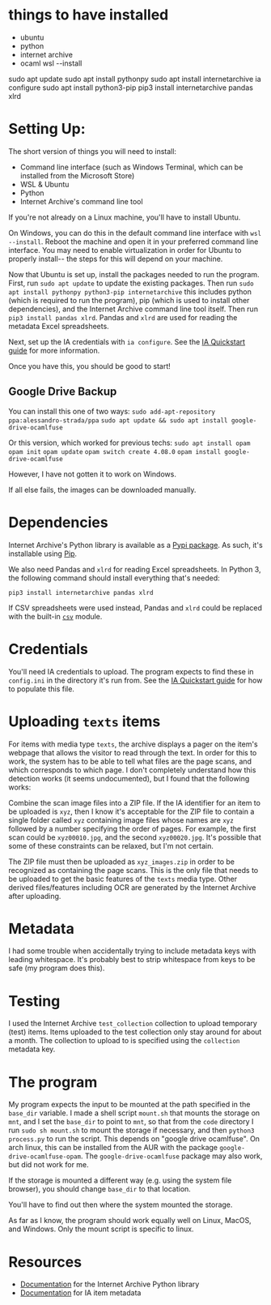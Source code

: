 # things to have installed
- ubuntu
- python
- internet archive 
- ocaml
wsl --install

sudo apt update
sudo apt install pythonpy
sudo apt install internetarchive
ia configure
sudo apt install python3-pip
pip3 install internetarchive pandas xlrd



# Setting Up:
The short version of things you will need to install:
- Command line interface (such as Windows Terminal, which can be installed from the Microsoft Store)
- WSL & Ubuntu
- Python
- Internet Archive's command line tool

If you're not already on a Linux machine, you'll have to install Ubuntu.

On Windows, you can do this in the default command line interface with `wsl --install`. Reboot the machine and open it in your preferred command line interface. You may need to enable virtualization in order for Ubuntu to properly install-- the steps for this will depend on your machine.

Now that Ubuntu is set up, install the packages needed to run the program. First, run `sudo apt update` to update the existing packages. Then run `sudo apt install pythonpy python3-pip internetarchive` this includes python (which is required to run the program), pip (which is used to install other dependencies), and the Internet Archive command line tool itself. Then run `pip3 install pandas xlrd`. Pandas and `xlrd` are used for reading the metadata Excel spreadsheets.

Next, set up the IA credentials with `ia configure`. See the [IA Quickstart guide](https://archive.org/services/docs/api/internetarchive/quickstart.html) for more information.

Once you have this, you should be good to start! 

## Google Drive Backup
You can install this one of two ways:
`sudo add-apt-repository ppa:alessandro-strada/ppa`
`sudo apt update && sudo apt install google-drive-ocamlfuse`

Or this version, which worked for previous techs:
`sudo apt install opam`
`opam init`
`opam update`
`opam switch create 4.08.0`
`opam install google-drive-ocamlfuse`

However, I have not gotten it to work on Windows.

If all else fails, the images can be downloaded manually. 





# Dependencies

Internet Archive's Python library is available as a [Pypi package](https://pypi.org/project/internetarchive/).
As such, it's installable using [Pip](https://pip.pypa.io/en/stable/installing/).

We also need Pandas and `xlrd` for reading Excel spreadsheets. In Python 3, the following command should install everything that's needed:

	pip3 install internetarchive pandas xlrd

If CSV spreadsheets were used instead, Pandas and `xlrd` could be replaced with the built-in [`csv`](https://docs.python.org/3.5/library/csv.html) module.

# Credentials

You'll need IA credentials to upload. The program expects to find these in `config.ini` in the directory it's run from.
See the [IA Quickstart guide](https://archive.org/services/docs/api/internetarchive/quickstart.html) for how to populate this file.

# Uploading `texts` items

For items with media type `texts`, the archive displays a pager on the item's webpage that allows the visitor to read through the text.
In order for this to work, the system has to be able to tell what files are the page scans, and which corresponds to which page.
I don't completely understand how this detection works (it seems undocumented), but I found that the following works:

Combine the scan image files into a ZIP file.
If the IA identifier for an item to be uploaded is `xyz`, then I know it's acceptable for the ZIP file to contain a single folder called `xyz` containing image files whose names are `xyz` followed by a number specifying the order of pages.
For example, the first scan could be `xyz00010.jpg`, and the second `xyz00020.jpg`.
It's possible that some of these constraints can be relaxed, but I'm not certain.

The ZIP file must then be uploaded as `xyz_images.zip` in order to be recognized as containing the page scans.
This is the only file that needs to be uploaded to get the basic features of the `texts` media type.
Other derived files/features including OCR are generated by the Internet Archive after uploading.

# Metadata

I had some trouble when accidentally trying to include metadata keys with leading whitespace.
It's probably best to strip whitespace from keys to be safe (my program does this).

# Testing

I used the Internet Archive `test_collection` collection to upload temporary (test) items.
Items uploaded to the test collection only stay around for about a month.
The collection to upload to is specified using the `collection` metadata key.

# The program

My program expects the input to be mounted at the path specified in the `base_dir` variable.
I made a shell script `mount.sh` that mounts the storage on `mnt`, and I set the `base_dir` to point to `mnt`, so that from the `code` directory I run `sudo sh mount.sh` to mount the storage if necessary, and then `python3 process.py` to run the script. This depends on "google drive ocamlfuse". On arch linux, this can be installed from the AUR with the package `google-drive-ocamlfuse-opam`. The `google-drive-ocamlfuse` package may also work, but did not work for me. 

If the storage is mounted a different way (e.g. using the system file browser), you should change `base_dir` to that location.

You'll have to find out then where the system mounted the storage.

As far as I know, the program should work equally well on Linux, MacOS, and Windows.
Only the mount script is specific to linux. 

# Resources

- [Documentation](https://archive.org/services/docs/api/internetarchive/index.html) for the Internet Archive Python library
- [Documentation](https://archive.org/services/docs/api/metadata-schema/index.html) for IA item metadata
